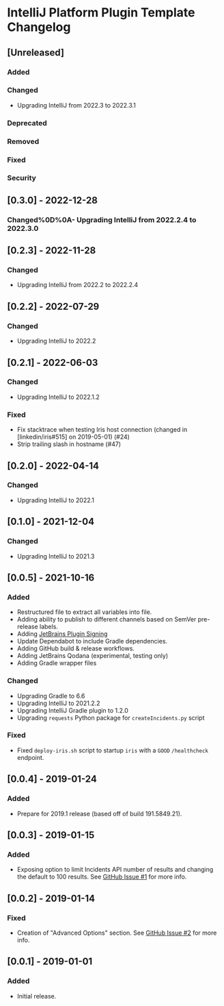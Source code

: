<!-- Keep a Changelog guide -> https://keepachangelog.com -->

# IntelliJ Platform Plugin Template Changelog

## [Unreleased]
### Added

### Changed
- Upgrading IntelliJ from 2022.3 to 2022.3.1

### Deprecated

### Removed

### Fixed

### Security

## [0.3.0] - 2022-12-28
### Changed%0D%0A- Upgrading IntelliJ from 2022.2.4 to 2022.3.0

## [0.2.3] - 2022-11-28
### Changed
- Upgrading IntelliJ from 2022.2 to 2022.2.4

## [0.2.2] - 2022-07-29
### Changed
- Upgrading IntelliJ to 2022.2

## [0.2.1] - 2022-06-03
### Changed
- Upgrading IntelliJ to 2022.1.2

### Fixed
- Fix stacktrace when testing Iris host connection (changed in [linkedin/iris#515] on 2019-05-01) (#24)
- Strip trailing slash in hostname (#47)

## [0.2.0] - 2022-04-14
### Changed
- Upgrading IntelliJ to 2022.1

## [0.1.0] - 2021-12-04
### Changed
- Upgrading IntelliJ to 2021.3

## [0.0.5] - 2021-10-16
### Added
- Restructured file to extract all variables into file.
- Adding ability to publish to different channels based on SemVer pre-release labels.
- Adding [JetBrains Plugin Signing](https://plugins.jetbrains.com/docs/intellij/plugin-signing.html)
- Update Dependabot to include Gradle dependencies.
- Adding GitHub build & release workflows.
- Adding JetBrains Qodana (experimental, testing only)
- Adding Gradle wrapper files

### Changed
- Upgrading Gradle to 6.6
- Upgrading IntelliJ to 2021.2.2
- Upgrading IntelliJ Gradle plugin to 1.2.0
- Upgrading `requests` Python package for `createIncidents.py` script

### Fixed
- Fixed `deploy-iris.sh` script to startup `iris` with a `GOOD` `/healthcheck` endpoint.

## [0.0.4] - 2019-01-24
### Added
- Prepare for 2019.1 release (based off of build 191.5849.21).

## [0.0.3] - 2019-01-15
### Added
- Exposing option to limit Incidents API number of results and changing the default to 100 results. See <a href="https://github.com/ChrisCarini/iris-jetbrains-plugin/issues/2">GitHub Issue #1</a> for more info.

## [0.0.2] - 2019-01-14
### Fixed
- Creation of "Advanced Options" section. See <a href="https://github.com/ChrisCarini/iris-jetbrains-plugin/issues/2">GitHub Issue #2</a> for more info.

## [0.0.1] - 2019-01-01
### Added
- Initial release.